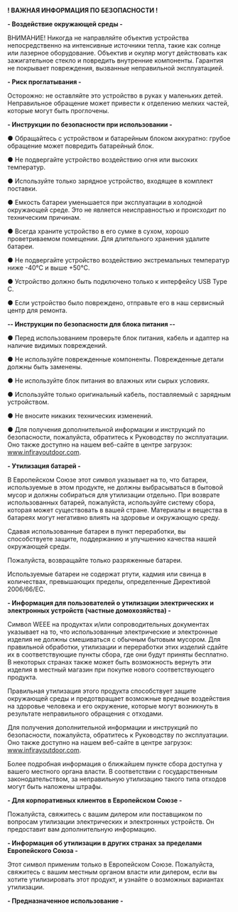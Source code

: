 **! ВАЖНАЯ ИНФОРМАЦИЯ ПО БЕЗОПАСНОСТИ !**

**- Воздействие окружающей среды -**

ВНИМАНИЕ! Никогда не направляйте объектив устройства непосредственно на интенсивные источники тепла, такие как солнце или лазерное оборудование. Объектив и окуляр могут действовать как зажигательное стекло и повредить внутренние компоненты. Гарантия не покрывает повреждения, вызванные неправильной эксплуатацией.

**- Риск проглатывания -**

Осторожно: не оставляйте это устройство в руках у маленьких детей. Неправильное обращение может привести к отделению мелких частей, которые могут быть проглочены.

**- Инструкции по безопасности при использовании -**

● Обращайтесь с устройством и батарейным блоком аккуратно: грубое обращение может повредить батарейный блок.

● Не подвергайте устройство воздействию огня или высоких температур.

● Используйте только зарядное устройство, входящее в комплект поставки.

● Емкость батареи уменьшается при эксплуатации в холодной окружающей среде. Это не является неисправностью и происходит по техническим причинам.

● Всегда храните устройство в его сумке в сухом, хорошо проветриваемом помещении. Для длительного хранения удалите батареи.

● Не подвергайте устройство воздействию экстремальных температур ниже -40°C и выше +50°C.

● Устройство должно быть подключено только к интерфейсу USB Type C.

● Если устройство было повреждено, отправьте его в наш сервисный центр для ремонта.

**-- Инструкции по безопасности для блока питания --**

● Перед использованием проверьте блок питания, кабель и адаптер на наличие видимых повреждений.

● Не используйте поврежденные компоненты. Поврежденные детали должны быть заменены.

● Не используйте блок питания во влажных или сырых условиях.

● Используйте только оригинальный кабель, поставляемый с зарядным устройством.

● Не вносите никаких технических изменений.

● Для получения дополнительной информации и инструкций по безопасности, пожалуйста, обратитесь к Руководству по эксплуатации. Оно также доступно на нашем веб-сайте в центре загрузок: www.infirayoutdoor.com.

**- Утилизация батарей -**

В Европейском Союзе этот символ указывает на то, что батареи, используемые в этом продукте, не должны выбрасываться в бытовой мусор и должны собираться для утилизации отдельно. При возврате использованных батарей, пожалуйста, используйте систему сбора, которая может существовать в вашей стране. Материалы и вещества в батареях могут негативно влиять на здоровье и окружающую среду.

Сдавая использованные батареи в пункт переработки, вы способствуете защите, поддержанию и улучшению качества нашей окружающей среды.

Пожалуйста, возвращайте только разряженные батареи.

Используемые батареи не содержат ртути, кадмия или свинца в количествах, превышающих пределы, определенные Директивой 2006/66/EC.


**- Информация для пользователей о утилизации электрических и электронных устройств (частные домохозяйства) -**

Символ WEEE на продуктах и/или сопроводительных документах указывает на то, что использованные электрические и электронные изделия не должны смешиваться с обычным бытовым мусором. Для правильной обработки, утилизации и переработки этих изделий сдайте их в соответствующие пункты сбора, где они будут приняты бесплатно. В некоторых странах также может быть возможность вернуть эти изделия в местный магазин при покупке нового соответствующего продукта.

Правильная утилизация этого продукта способствует защите окружающей среды и предотвращает возможные вредные воздействия на здоровье человека и его окружение, которые могут возникнуть в результате неправильного обращения с отходами.

Для получения дополнительной информации и инструкций по безопасности, пожалуйста, обратитесь к Руководству по эксплуатации. Оно также доступно на нашем веб-сайте в центре загрузок: www.infirayoutdoor.com.

Более подробная информация о ближайшем пункте сбора доступна у вашего местного органа власти. В соответствии с государственным законодательством, за неправильную утилизацию такого типа отходов могут быть наложены штрафы.

**- Для корпоративных клиентов в Европейском Союзе -**

Пожалуйста, свяжитесь с вашим дилером или поставщиком по вопросам утилизации электрических и электронных устройств. Он предоставит вам дополнительную информацию.

**- Информация об утилизации в других странах за пределами Европейского Союза -**

Этот символ применим только в Европейском Союзе. Пожалуйста, свяжитесь с вашим местным органом власти или дилером, если вы хотите утилизировать этот продукт, и узнайте о возможных вариантах утилизации.

**- Предназначенное использование -**

